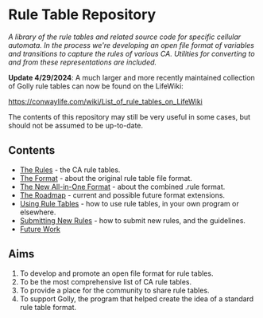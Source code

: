 # Rule Table Repository #

_A library of the rule tables and related source code for specific cellular automata. In the process we're developing an open file format of variables and transitions to capture the rules of various CA. Utilities for converting to and from these representations are included._

**Update 4/29/2024**: A much larger and more recently maintained collection of Golly rule tables can now be found on the LifeWiki:

  https://conwaylife.com/wiki/List_of_rule_tables_on_LifeWiki

The contents of this repository may still be very useful in some cases, but should not be assumed to be up-to-date.

## Contents ##

  * [The Rules](https://github.com/gollygang/ruletablerepository/wiki/TheRules) - the CA rule tables.
  * [The Format](https://github.com/gollygang/ruletablerepository/wiki/TheFormat) - about the original rule table file format.
  * [The New All-in-One Format](https://github.com/GollyGang/ruletablerepository/wiki/NewRuleFormat) - about the combined .rule format.
  * [The Roadmap](https://github.com/gollygang/ruletablerepository/wiki/RoadMap) - current and possible future format extensions.
  * [Using Rule Tables](https://github.com/gollygang/ruletablerepository/wiki/UsingRuleTables) - how to use rule tables, in your own program or elsewhere.
  * [Submitting New Rules](https://github.com/gollygang/ruletablerepository/wiki/SubmittingNewRules) - how to submit new rules, and the guidelines.
  * [Future Work](https://github.com/gollygang/ruletablerepository/wiki/FutureWork)

## Aims ##

  1. To develop and promote an open file format for rule tables.
  1. To be the most comprehensive list of CA rule tables.
  1. To provide a place for the community to share rule tables.
  1. To support Golly, the program that helped create the idea of a standard rule table format.
